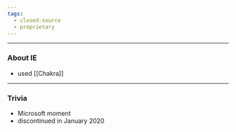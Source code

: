 ```yaml
---
tags:
  - closed-source
  - proprietary
---
```

---

### About IE

- used [[Chakra]]

---

### Trivia

- Microsoft moment
- discontinued in January 2020